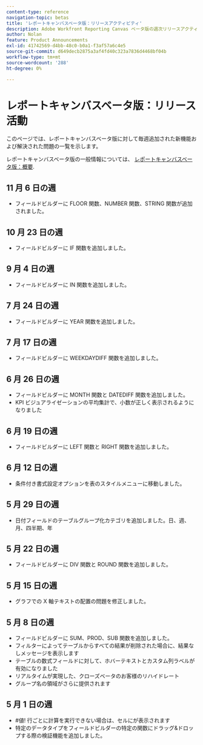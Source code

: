 ```yaml
---
content-type: reference
navigation-topic: betas
title: 'レポートキャンバスベータ版：リリースアクティビティ'
description: Adobe Workfront Reporting Canvas ベータ版の週次リリースアクティビティ
author: Nolan
feature: Product Announcements
exl-id: 41742569-d4bb-48c0-b0a1-f3af57a6c4e5
source-git-commit: d649decb2875a3af4fd40c323a7836d4468bf04b
workflow-type: tm+mt
source-wordcount: '288'
ht-degree: 0%

---
```



# レポートキャンバスベータ版：リリース活動

このページでは、レポートキャンバスベータ版に対して毎週追加された新機能および解決された問題の一覧を示します。

レポートキャンバスベータ版の一般情報については、 [レポートキャンバスベータ版：概要](/help/quicksilver/product-announcements/betas/reporting-canvas-beta/reporting-canvas-beta-overview.md).

## 11 月 6 日の週

* フィールドビルダーに FLOOR 関数、NUMBER 関数、STRING 関数が追加されました。

## 10 月 23 日の週

* フィールドビルダーに IF 関数を追加しました。

## 9 月 4 日の週

* フィールドビルダーに IN 関数を追加しました。

## 7 月 24 日の週

* フィールドビルダーに YEAR 関数を追加しました。

## 7 月 17 日の週

* フィールドビルダーに WEEKDAYDIFF 関数を追加しました。

## 6 月 26 日の週

* フィールドビルダーに MONTH 関数と DATEDIFF 関数を追加しました。
* KPI ビジュアライゼーションの平均集計で、小数が正しく表示されるようになりました

## 6 月 19 日の週

* フィールドビルダーに LEFT 関数と RIGHT 関数を追加しました。

## 6 月 12 日の週

* 条件付き書式設定オプションを表のスタイルメニューに移動しました。

## 5 月 29 日の週

* 日付フィールドのテーブルグループ化カテゴリを追加しました。日、週、月、四半期、年

## 5 月 22 日の週

* フィールドビルダーに DIV 関数と ROUND 関数を追加しました。

## 5 月 15 日の週

* グラフでの X 軸テキストの配置の問題を修正しました。

## 5 月 8 日の週

* フィールドビルダーに SUM、PROD、SUB 関数を追加しました。
* フィルターによってテーブルからすべての結果が削除された場合に、結果なしメッセージを表示します
* テーブルの数式フィールドに対して、ホバーテキストとカスタム列ラベルが有効になりました
* リアルタイムが実現した、クローズベータのお客様のリハイドレート
* グループ名の領域がさらに提供されます

## 5 月 1 日の週

* #値! 行ごとに計算を実行できない場合は、セルにが表示されます
* 特定のデータタイプをフィールドビルダーの特定の関数にドラッグ&amp;ドロップする際の検証機能を追加しました。
